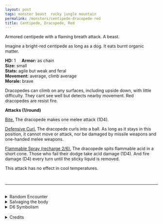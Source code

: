 ```yaml
---
layout: post
tags: monster beast  rocky jungle mountain
permalink: /monsters/centipede-dracopede-red
title: Centipede, Dracopede, Red
---
```


Armored centipede with a flaming breath attack. A beast.

Imagine a bright-red centipede as long as a dog. It eats burnt organic matter.

**HD:** 1  &nbsp; &nbsp;  **Armor:** as chain <br>
**Size:** small <br>
**Stats:** agile but weak and feral<br>
**Movement:** average, climb average<br>
**Morale:** brave <br>

Dracopedes can climb on any surfaces, including upside down, with little difficulty. They cant see well but detects nearby movement. Red dracopedes are resist fire.

**Attacks (1/round)**

<ins>Bite.</ins> The dracopede makes one melee attack (1D4).

<ins>Defensive Curl.</ins> The dracopede curls into a ball. As long as it stays in this position, it cannot move or attack, nor be damaged by missile weapons and one-handed melee weapons.

<ins>Flammable Spray (recharge 2/6).</ins> The dracopede spits flammable acid in a short cone. Those who fail their dodge take acid damage (1D4). And fire damage (D4) every turn until the sticky liquid is removed.

This attack has no effect in cool temperatures.

<br>

---

<br> 

<details markdown="1">
<summary>Random Encounter</summary>

1. **Monster:** 1D8 dracopedes.
1. **Lair:** A maze of narrow tunnels dug in burnt wood. <br>	&nbsp; OR <br>	**Omen:** Subtle chewing noises.
1. **Spoor:** A dead humanoid, burnt to crisp.
1. **Tracks:** Burnt plants.
1. **Trace:** A dracopede shell. 
1. **Trace:** Well polished surface.
</details>

<details markdown="1">
<summary>Salvaging the body</summary>

Dracopedes are highly sought after for the alchemical property of their spit. Their carapace is very hard, but 5 of them are needed to make an human-sized armor.

<span class="alchemy">**Red Dracospit.** Flammable liquid that builds pressure when shaken. Reacts to air in warm temperatures.</span>
</details>

<details markdown="1">
<summary>D6 Symbolism</summary>

In local cultures the bat is a symbol of ...

1. Dragons
1. Elementals
1. Seasons
1. Shyness
1. Weather
1. Sacred 
</details>

<br>

<details markdown="1">
<summary>Credits</summary>
Dracopedes are original creations of Richard J Leblanc found in the [Creature Compendium](https://www.drivethrurpg.com/product/147588/CC1-Creature-Compendium). I always love more insectoid diversity and really love their abilities. I was less a fan of making them look like dragons, I think their breath attack is a strong enough parallel without having to give them a dragon face. But that's just my personal taste. — SaltyGoo
</details>
